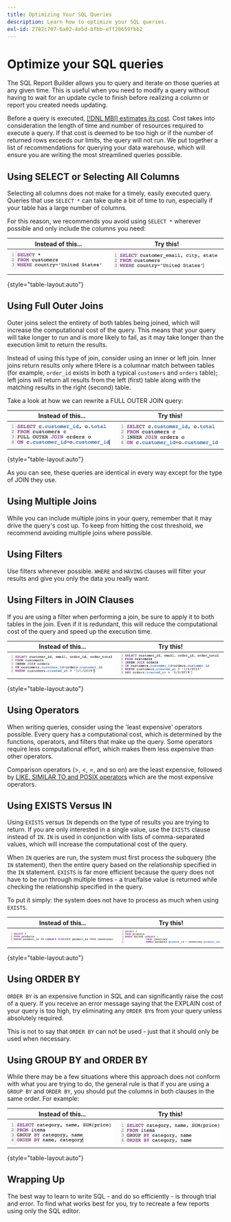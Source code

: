 ```yaml
---
title: Optimizing Your SQL Queries
description: Learn how to optimize your SQL queries.
exl-id: 2782c707-6a02-4e5d-bfbb-eff20659fbb2
---
```

# Optimize your SQL queries

The SQL Report Builder allows you to query and iterate on those queries at any given time. This is useful when you need to modify a query without having to wait for an update cycle to finish before realizing a column or report you created needs updating.

Before a query is executed, [[!DNL MBI] estimates its cost](https://experienceleague.adobe.com/docs/commerce-knowledge-base/kb/troubleshooting/miscellaneous/sql-queries-explain-cost-errors.html?lang=en). Cost takes into consideration the length of time and number of resources required to execute a query. If that cost is deemed to be too high or if the number of returned rows exceeds our limits, the query will not run. We put together a list of recommendations for querying your data warehouse, which will ensure you are writing the most streamlined queries possible.

## Using SELECT or Selecting All Columns

Selecting all columns does not make for a timely, easily executed query. Queries that use `SELECT *` can take quite a bit of time to run, especially if your table has a large number of columns.

For this reason, we recommends you avoid using `SELECT *` wherever possible and only include the columns you need:

| **Instead of this...** | **Try this!** |
|-----|-----|
| ![](../../mbi/assets/Select_all_1.png) | ![](../../mbi/assets/Select_all_2.png) |

{style="table-layout:auto"}

## Using Full Outer Joins

Outer joins select the entirety of both tables being joined, which will increase the computational cost of the query. This means that your query will take longer to run and is more likely to fail, as it may take longer than the execution limit to return the results.

Instead of using this type of join, consider using an inner or left join. Inner joins return results only where tHere is a columnar match between tables (for example, `order_id` exists in both a typical `customers` and `orders` table); left joins will return all results from the left (first) table along with the matching results in the right (second) table.

Take a look at how we can rewrite a FULL OUTER JOIN query:

| **Instead of this...** | **Try this!** |
|-----|-----|
| ![](../../mbi/assets/Full_Outer_Join_1.png) | ![](../../mbi/assets/Full_Outer_Join_2.png) |

{style="table-layout:auto"}

As you can see, these queries are identical in every way except for the type of JOIN they use.

## Using Multiple Joins

While you can include multiple joins in your query, remember that it may drive the query's cost up. To keep from hitting the cost threshold, we recommend avoiding multiple joins where possible.

## Using Filters

Use filters whenever possible. `WHERE` and `HAVING` clauses will filter your results and give you only the data you really want.

## Using Filters in JOIN Clauses

If you are using a filter when performing a join, be sure to apply it to both tables in the join. Even if it is redundant, this will reduce the computational cost of the query and speed up the execution time.

| **Instead of this...** | **Try this!** |
|-----|-----|
| ![](../../mbi/assets/Join_filters_1.png) | ![](../../mbi/assets/Join_filters_2.png) |

{style="table-layout:auto"}

## Using Operators

When writing queries, consider using the 'least expensive' operators possible. Every query has a computational cost, which is determined by the functions, operators, and filters that make up the query. Some operators require less computational effort, which makes them less expensive than other operators.

Comparison operators (>, <, =, and so on) are the least expensive, followed by [LIKE. SIMILAR TO and POSIX operators](https://www.postgresql.org/docs/9.5/functions-matching.html) which are the most expensive operators.

## Using EXISTS Versus IN

Using `EXISTS` versus `IN` depends on the type of results you are trying to return. If you are only interested in a single value, use the `EXISTS` clause instead of `IN`. `IN` is used in conjunction with lists of comma-separated values, which will increase the computational cost of the query.

When `IN` queries are run, the system must first process the subquery (the `IN` statement), then the entire query based on the relationship specified in the `IN` statement. `EXISTS` is far more efficient because the query does not have to be run through multiple times - a true/false value is returned while checking the relationship specified in the query.

To put it simply: the system does not have to process as much when using `EXISTS`.

| **Instead of this...** | **Try this!** |
|-----|-----|
| ![](../../mbi/assets/Exists_1.png) | ![](../../mbi/assets/Exists_2.png) |

{style="table-layout:auto"}

## Using ORDER BY

`ORDER BY` is an expensive function in SQL and can significantly raise the cost of a query. If you receive an error message saying that the EXPLAIN cost of your query is too high, try eliminating any `ORDER BY`s from your query unless absolutely required.

This is not to say that `ORDER BY` can not be used - just that it should only be used when necessary.

## Using GROUP BY and ORDER BY

While there may be a few situations where this approach does not conform with what you are trying to do, the general rule is that if you are using a `GROUP BY` and `ORDER BY`, you should put the columns in both clauses in the same order. For example:

| **Instead of this...** | **Try this!** |
|-----|-----|
| ![](../../mbi/assets/Group_by_2.png) | ![](../../mbi/assets/Group_by_1.png) |

{style="table-layout:auto"}

## Wrapping Up

The best way to learn to write SQL - and do so efficiently - is through trial and error. To find what works best for you, try to recreate a few reports using only the SQL editor.
